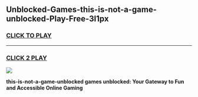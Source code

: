 
## Unblocked-Games-this-is-not-a-game-unblocked-Play-Free-3l1px
<h3>
<a href="https://premium76.site?title=this-is-not-a-game-unblocked&ref=17A">CLICK TO PLAY</a></h3>
<hr>

<h3>
<a href="https://premium76.site?title=this-is-not-a-game-unblocked&ref=17A">CLICK 2 PLAY</a>
  
</h3>

<a href="https://premium76.site?title=this-is-not-a-game-unblocked&ref=17A"><img src="https://clearcache.store/games.png"></a>


**this-is-not-a-game-unblocked games unblocked: Your Gateway to Fun and Accessible Online Gaming**
